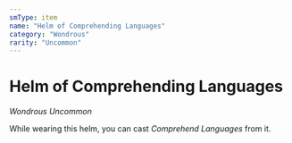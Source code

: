 ```yaml
---
smType: item
name: "Helm of Comprehending Languages"
category: "Wondrous"
rarity: "Uncommon"
---
```


# Helm of Comprehending Languages
*Wondrous Uncommon*

While wearing this helm, you can cast *Comprehend Languages* from it.
